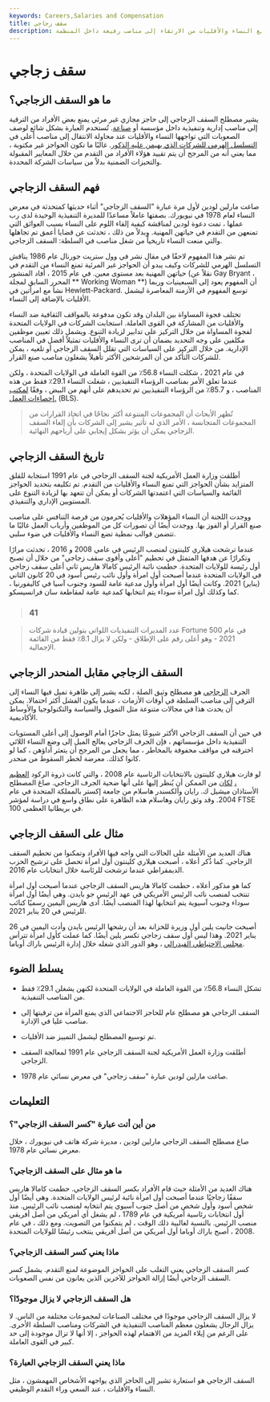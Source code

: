 ```yaml
---
keywords: Careers,Salaries and Compensation
title: سقف زجاجي
description: السقف الزجاجي هو حاجز منهجي غير مرئي يمنع النساء والأقليات من الارتقاء إلى مناصب رفيعة داخل المنظمة.
---
```


# سقف زجاجي
## ما هو السقف الزجاجي؟

يشير مصطلح السقف الزجاجي إلى حاجز مجازي غير مرئي يمنع بعض الأفراد من الترقية إلى مناصب إدارية وتنفيذية داخل مؤسسة أو [صناعة](/industry). تُستخدم العبارة بشكل شائع لوصف الصعوبات التي تواجهها النساء والأقليات عند محاولة الانتقال إلى مناصب أعلى في [التسلسل الهرمي للشركات الذي يهيمن عليه الذكور](/corporate-hierarchy). غالبًا ما تكون الحواجز غير مكتوبة ، مما يعني أنه من المرجح أن يتم تقييد هؤلاء الأفراد من التقدم من خلال المعايير المقبولة والتحيزات الضمنية بدلاً من سياسات الشركة المحددة.

## فهم السقف الزجاجي

صاغت مارلين لودين لأول مرة عبارة "السقف الزجاجي" أثناء حديثها كمتحدثة في معرض النساء لعام 1978 في نيويورك. بصفتها عاملاً مساعدًا للمديرة التنفيذية الوحيدة لدى رب عملها ، تمت دعوة لودين لمناقشة كيفية إلقاء اللوم على النساء بسبب العوائق التي تمنعهن من التقدم في حياتهن المهنية. وبدلاً من ذلك ، تحدثت عن قضايا أعمق تم تجاهلها والتي منعت النساء تاريخياً من شغل مناصب في السلطة: السقف الزجاجي.

تم نشر هذا المفهوم لاحقًا في مقال نشر في وول ستريت جورنال عام 1986 يناقش التسلسل الهرمي للشركات وكيف يبدو أن الحواجز غير المرئية تمنع النساء من التقدم في حياتهن المهنية بعد مستوى معين. في عام 2015 ، أفاد المنشور (نقلاً عن Gay Bryant ، المحرر السابق لمجلة ** Working Woman **) أن المفهوم يعود إلى السبعينيات وربما نشأ مع امرأتين في Hewlett-Packard. توسع المفهوم في الأزمنة المعاصرة ليشمل الأقليات بالإضافة إلى النساء.

تختلف فجوة المساواة بين البلدان وقد تكون مدفوعة بالمواقف الثقافية ضد النساء والأقليات من المشاركة في القوى العاملة. استجابت الشركات في الولايات المتحدة لفجوة المساواة من خلال التركيز على تدابير لزيادة التنوع. ويشمل ذلك تعيين موظفين مكلفين على وجه التحديد بضمان أن ترى النساء والأقليات تمثيلاً أفضل في المناصب الإدارية. من خلال التركيز على السياسات التي تقلل السقف الزجاجي أو تلغيه ، يمكن للشركات التأكد من أن المرشحين الأكثر تأهيلاً يشغلون مناصب صنع القرار.

في عام 2021 ، شكلت النساء 56.8٪ من القوة العاملة في الولايات المتحدة ، ولكن عندما تعلق الأمر بمناصب الرؤساء التنفيذيين ، شغلت النساء 29.1٪ فقط من هذه المناصب ، و 85.7٪ من الرؤساء التنفيذيين تم تحديدهم على أنهم من البيض ، وفقًا [لمكتب إحصاءات العمل.](/bls) (BLS).

> تُظهر الأبحاث أن المجموعات المتنوعة أكثر نجاحًا في اتخاذ القرارات من المجموعات المتجانسة ، الأمر الذي له تأثير يشير إلى الشركات بأن إلغاء السقف الزجاجي يمكن أن يؤثر بشكل إيجابي على أرباحهم النهائية.

>

>

>

## تاريخ السقف الزجاجي

أطلقت وزارة العمل الأمريكية لجنة السقف الزجاجي في عام 1991 استجابة للقلق المتزايد بشأن الحواجز التي تمنع النساء والأقليات من التقدم. تم تكليفه بتحديد الحواجز القائمة والسياسات التي اعتمدتها الشركات أو يمكن أن تتعهد بها لزيادة التنوع على المستويين الإداري والتنفيذي.

ووجدت اللجنة أن النساء المؤهلات والأقليات يُحرمون من فرصة التنافس على مناصب صنع القرار أو الفوز بها. ووجدت أيضًا أن تصورات كل من الموظفين وأرباب العمل غالبًا ما تتضمن قوالب نمطية تضع النساء والأقليات في ضوء سلبي.

عندما ترشحت هيلاري كلينتون لمنصب الرئيس في عامي 2008 و 2016 ، تحدثت مرارًا وتكرارًا عن هدفها المتمثل في تحطيم "أعلى وأقوى سقف زجاجي" من خلال أن تصبح أول رئيسة للولايات المتحدة. حطمت نائبة الرئيس كامالا هاريس ثاني أعلى سقف زجاجي في الولايات المتحدة عندما أصبحت أول امرأة وأول نائب رئيس أسود في 20 كانون الثاني (يناير) 2021. وكانت أيضًا أول امرأة وأول مدعية عامة للسود وجنوب آسيا في كاليفورنيا ، كما وكذلك أول امرأة سوداء يتم انتخابها كمدعية عامة لمقاطعة سان فرانسيسكو.

> ### 41

> عدد المديرات التنفيذيات اللواتي يتولين قيادة شركات Fortune 500 في عام 2021 - وهو أعلى رقم على الإطلاق - ولكن لا يزال 8.1٪ فقط من القائمة الإجمالية.

>

## السقف الزجاجي مقابل المنحدر الزجاجي

الجرف [الزجاجي](/glass-cliff) هو مصطلح وثيق الصلة ، لكنه يشير إلى ظاهرة تميل فيها النساء إلى الترقي إلى مناصب السلطة في أوقات الأزمات ، عندما يكون الفشل أكثر احتمالا. يمكن أن يحدث هذا في مجالات متنوعة مثل التمويل والسياسة والتكنولوجيا والأوساط الأكاديمية.

في حين أن السقف الزجاجي الأكثر شيوعًا يمثل حاجزًا أمام الوصول إلى أعلى المستويات التنفيذية داخل مؤسساتهم ، فإن الجرف الزجاجي يعالج الميل إلى وضع النساء اللائي اخترقنه في مواقف محفوفة بالمخاطر ، مما يجعل من المرجح أن يتعثر أداؤهن ، كما لو كانوا كذلك. معرضة لخطر السقوط من منحدر.

لو فازت هيلاري كلينتون بالانتخابات الرئاسية عام 2008 ، والتي كانت ذروة الركود [العظيم ،](/great-recession) [لكان](/great-recession) من الممكن أن يُنظر إليها على أنها ضحية الجرف الزجاجي. صاغ المصطلح الأستاذان ميشيل ك. رايان وألكسندر هاسلام من جامعة إكستر بالمملكة المتحدة في عام 2004. وقد وثق رايان وهاسلام هذه الظاهرة على نطاق واسع في دراسة لمؤشر FTSE 100 في بريطانيا العظمى.

## مثال على السقف الزجاجي

هناك العديد من الأمثلة على الحالات التي واجه فيها الأفراد وتمكنوا من تحطيم السقف الزجاجي. كما ذُكر أعلاه ، أصبحت هيلاري كلينتون أول امرأة تحصل على ترشيح الحزب الديمقراطي عندما ترشحت للرئاسة خلال انتخابات عام 2016.

كما هو مذكور أعلاه ، حطمت كامالا هاريس السقف الزجاجي عندما أصبحت أول امرأة تنتخب لمنصب نائب الرئيس الأمريكي في عهد الرئيس جو بايدن. وهي أيضًا أول امرأة سوداء وجنوب آسيوية يتم انتخابها لهذا المنصب أيضًا. أدى هاريس اليمين رسميًا كنائب للرئيس في 20 يناير 2021.

أصبحت جانيت يلين أول وزيرة للخزانة بعد أن رشحها الرئيس بايدن وأدت اليمين في 26 يناير 2021. وهذا ليس أول سقف زجاجي تكسر يلين أيضًا. كما عملت كأول امرأة تترأس [مجلس الاحتياطي الفيدرالي](/federalreservesystem) ، وهو الدور الذي شغله خلال إدارة الرئيس باراك أوباما.

## يسلط الضوء

- تشكل النساء 56.8٪ من القوة العاملة في الولايات المتحدة لكنهن يشغلن 29.1٪ فقط من المناصب التنفيذية.

- السقف الزجاجي هو مصطلح عام للحاجز الاجتماعي الذي يمنع المرأة من ترقيتها إلى مناصب عليا في الإدارة.

- تم توسيع المصطلح ليشمل التمييز ضد الأقليات.

- أطلقت وزارة العمل الأمريكية لجنة السقف الزجاجي عام 1991 لمعالجة السقف الزجاجي.

- صاغت مارلين لودين عبارة "سقف زجاجي" في معرض نسائي عام 1978.

## التعليمات

### من أين أتت عبارة "كسر السقف الزجاجي"؟

صاغ مصطلح السقف الزجاجي مارلين لودين ، مديرة شركة هاتف في نيويورك ، خلال معرض نسائي عام 1978.

### ما هو مثال على السقف الزجاجي؟

هناك العديد من الأمثلة حيث قام الأفراد بكسر السقف الزجاجي. حطمت كامالا هاريس سقفًا زجاجيًا عندما أصبحت أول امرأة نائبة لرئيس الولايات المتحدة. وهي أيضًا أول شخص أسود وأول شخص من أصل جنوب آسيوي يتم انتخابه لمنصب نائب الرئيس. منذ أول انتخابات رئاسية أمريكية في عام 1789 ، لم يشغل أي أمريكي من أصل أفريقي منصب الرئيس. بالنسبة لغالبية ذلك الوقت ، لم يتمكنوا من التصويت. ومع ذلك ، في عام 2008 ، أصبح باراك أوباما أول أمريكي من أصل أفريقي ينتخب رئيسًا للولايات المتحدة.

### ماذا يعني كسر السقف الزجاجي؟

كسر السقف الزجاجي يعني التغلب على الحواجز الموضوعة لمنع التقدم. يشمل كسر السقف الزجاجي أيضًا إزالة الحواجز للآخرين الذين يعانون من نفس الصعوبات.

### هل السقف الزجاجي لا يزال موجودًا؟

لا يزال السقف الزجاجي موجودًا في مختلف الصناعات لمجموعات مختلفة من الناس. لا يزال الرجال يشغلون معظم المناصب التنفيذية في الشركات ومناصب السلطة الأخرى. على الرغم من إيلاء المزيد من الاهتمام لهذه الحواجز ، إلا أنها لا تزال موجودة إلى حد كبير في القوى العاملة.

### ماذا يعني السقف الزجاجي العبارة؟

السقف الزجاجي هو استعارة تشير إلى الحاجز الذي يواجهه الأشخاص المهمشون ، مثل النساء والأقليات ، عند السعي وراء التقدم الوظيفي.

